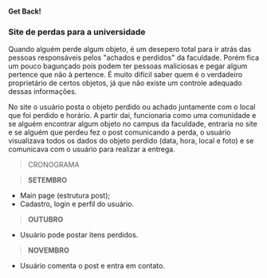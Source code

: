 #### Get Back!

### Site de perdas para a universidade
	
<p>Quando alguém perde algum objeto, é um desepero total para ir atrás das pessoas 
responsáveis pelos "achados e perdidos" da faculdade. Porém fica um pouco 
bagunçado pois podem ter pessoas maliciosas e pegar algum pertence que não à pertence. 
É muito difícil saber quem é o verdadeiro proprietário de certos objetos, já 
que não existe um controle adequado dessas informações.</p>
	
<p>No site o usuário posta o objeto perdido ou achado juntamente com o local que foi 
perdido e horário. A partir dai, funcionaria como uma comunidade e se alguém encontrar
algum objeto no campus da faculdade, entraria no site e se alguém que perdeu fez o 
post comunicando a perda, o usuário visualizava todos os dados do objeto perdido
(data, hora, local e foto) e se comunicava com o usuário para realizar a entrega.</p>


> CRONOGRAMA
	
> <strong>SETEMBRO</strong>


* Main page (estrutura post);
* Cadastro, login e perfil do usuário.

> <strong>OUTUBRO</strong>

* Usuário pode postar itens perdidos.

> <strong>NOVEMBRO</strong>

* Usuário comenta o post e entra em contato.
